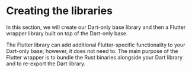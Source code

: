 # Creating the libraries

In this section, we will create our Dart-only base library and then
a Flutter wrapper library built on top of the Dart-only base.

The Flutter library can add additional Flutter-specific functionality
to your Dart-only base; however, it does not need to.
The main purpose of the Flutter wrapper is to bundle the Rust binaries
alongside your Dart library and to re-export the Dart library.
